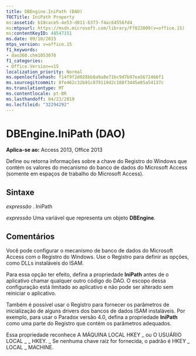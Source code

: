 ```yaml
---
title: DBEngine.IniPath (DAO)
TOCTitle: IniPath Property
ms:assetid: b18cace5-4e53-d011-6373-f4ac64556fd4
ms:mtpsurl: https://msdn.microsoft.com/library/Ff822009(v=office.15)
ms:contentKeyID: 48547151
ms.date: 09/18/2015
mtps_version: v=office.15
f1_keywords:
- dao360.chm1053070
f1_categories:
- Office.Version=v15
localization_priority: Normal
ms.openlocfilehash: f14f9f2d028bb8a9a8e71bc9d7b97ea5672466f1
ms.sourcegitcommit: 8fe462c32b91c87911942c188f3445e85a54137c
ms.translationtype: MT
ms.contentlocale: pt-BR
ms.lasthandoff: 04/23/2019
ms.locfileid: "32294292"
---
```

# <a name="dbengineinipath-property-dao"></a>DBEngine.IniPath (DAO)


**Aplica-se ao:** Access 2013, Office 2013

Define ou retorna informações sobre a chave do Registro do Windows que contém os valores do mecanismo do banco de dados do Microsoft Access (somente em espaços de trabalho do Microsoft Access).

## <a name="syntax"></a>Sintaxe

*expressão* . IniPath

*expressão* Uma variável que representa um objeto **DBEngine**.

## <a name="remarks"></a>Comentários

Você pode configurar o mecanismo de banco de dados do Microsoft Access com o Registro do Windows. Use o Registro para definir as opções, como DLLs instaláveis do ISAM.

Para essa opção ter efeito, defina a propriedade **IniPath** antes de o aplicativo chamar qualquer outro código do DAO. O escopo dessa configuração está limitado ao aplicativo e não pode ser alterado sem reiniciar o aplicativo.

Também é possível usar o Registro para fornecer os parâmetros de inicialização de alguns drivers dos bancos de dados ISAM instaláveis. Por exemplo, para usar o Paradox versão 4.0, defina a propriedade **IniPath** como uma parte do Registro que contém os parâmetros adequados.

Essa propriedade reconhece A MÁQUINA LOCAL HKEY \_ ou O USUÁRIO LOCAL \_ \_ HKEY. \_ Se nenhuma chave raiz for fornecida, o padrão é HKEY \_ LOCAL \_ MACHINE.

